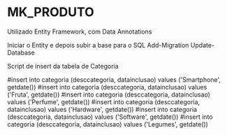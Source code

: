 # MK_PRODUTO

Utilizado Entity Framework, com Data Annotations

Iniciar o Entity e depois subir a base para o SQL
Add-Migration
Update-Database

Script de insert da tabela de Categoria

#insert into categoria (desccategoria, datainclusao) values ('Smartphone', getdate())
#insert into categoria (desccategoria, datainclusao) values ('Fruta', getdate())
#insert into categoria (desccategoria, datainclusao) values ('Perfume', getdate())
#insert into categoria (desccategoria, datainclusao) values ('Hardware', getdate())
#insert into categoria (desccategoria, datainclusao) values ('Software', getdate())
#insert into categoria (desccategoria, datainclusao) values ('Legumes', getdate())
